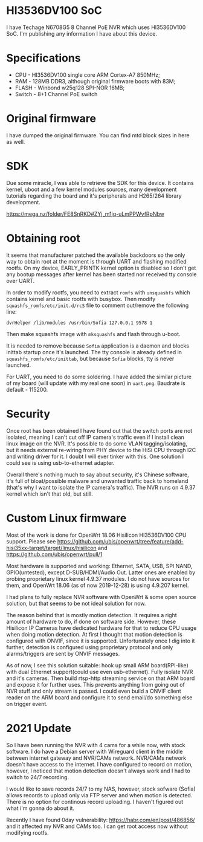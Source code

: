 # HI3536DV100 SoC

I have Techage N6708G5 8 Channel PoE NVR which uses HI3536DV100 SoC. I'm publishing any information I have about this device.

# Specifications

* CPU - HI3536DV100 single core ARM Cortex-A7 850MHz;
* RAM - 128MB DDR3, although original firmware boots with 83M;
* FLASH - Winbond w25q128 SPI-NOR 16MB;
* Switch - 8+1 Channel PoE switch

# Original firmware

I have dumped the original firmware. You can find mtd block sizes in here as well.

# SDK 

Due some miracle, I was able to retrieve the SDK for this device. It contains kernel, uboot and a few kernel modules sources, many development tutorials regarding the board and it's peripherals and H265/264 library development.

https://mega.nz/folder/FE8SnRKD#ZYj_m1jq-uLmPPWvfRpNbw

# Obtaining root

It seems that manufacturer patched the available backdoors so the only way to obtain root at the moment is through UART and flashing modified rootfs. On my device, EARLY_PRINTK kernel option is disabled so I don't get any bootup messages after kernel has been started nor received tty console over UART.

In order to modify rootfs, you need to extract `romfs` with `unsquashfs` which contains kernel and basic rootfs with busybox. Then modify `squashfs_romfs/etc/init.d/rcS` file to comment out/remove the following line:

`dvrHelper /lib/modules /usr/bin/Sofia 127.0.0.1 9578 1`

Then make squashfs image with `mksquashfs` and flash through u-boot.

It is needed to remove because `Sofia` application is a daemon and blocks inittab startup once it's launched. The tty console is already defined in `squashfs_romfs/etc/inittab`, but because `Sofia` blocks, tty is never launched.

For UART, you need to do some soldering. I have added the similar picture of my board (will update with my real one soon) in `uart.png`. Baudrate is default - 115200.

# Security

Once root has been obtained I have found out that the switch ports are not isolated, meaning I can't cut off IP camera's traffic even if I install clean linux image on the NVR. It's possible to do some VLAN tagging/isolating, but it needs external re-wiring from PHY device to the HiSi CPU through I2C and writing driver for it. I doubt I will ever tinker with this. One solution I could see is using usb-to-ethernet adapter.

Overall there's nothing much to say about security, it's Chinese software, it's full of bloat/possible malware and unwanted traffic back to homeland (that's why I want to isolate the IP camera's traffic). The NVR runs on 4.9.37 kernel which isn't that old, but still.

# Custom Linux firmware

Most of the work is done for OpenWrt 18.06 Hisilicon HI3536DV100 CPU support. Please see https://github.com/ubis/openwrt/tree/feature/add-hisi35xx-target/target/linux/hisilicon and https://github.com/ubis/openwrt/pull/1

Most hardware is supported and working: Ethernet, SATA, USB, SPI NAND, GPIO(untested), except D-SUB/HDMI/Audio Out. Latter ones are enabled by probing proprietary linux kernel 4.9.37 modules. I do not have sources for them, and OpenWrt 18.06 (as of now 2019-12-28) is using 4.9.207 kernel.

I had plans to fully replace NVR software with OpenWrt & some open source solution, but that seems to be not ideal solution for now.

The reason behind that is mostly motion detection. It requires a right amount of hardware to do, if done on software side. However, these Hisilicon IP Cameras have dedicated hardware for that to reduce CPU usage when doing motion detection. At first I thought that motion detection is configured with ONVIF, since it is supported. Unfortunately once I dig into it further, detection is configured using proprietary protocol and only alarms/triggers are sent by ONVIF messages.

As of now, I see this solution suitable: hook up small ARM board(RPI-like) with dual Ethernet support(could use even usb-ethernet). Fully isolate NVR and it's cameras. Then build rtsp-http streaming service on that ARM board and expose it for further uses. This prevents anything from going out of NVR stuff and only stream is passed.
I could even build a ONVIF client reader on the ARM board and configure it to send email/do something else on trigger event.

# 2021 Update

So I have been running the NVR with 4 cams for a while now, with stock software. I do have a Debian server with Wireguard client in the middle between internet gateway and NVR/CAMs network. NVR/CAMs network doesn't have access to the internet. I have configured to record on motion, however, I noticed that motion detection doesn't always work and I had to switch to 24/7 recording.

I would like to save records 24/7 to my NAS, however, stock sofware (Sofia) allows records to upload only via FTP server and when motion is detected. There is no option for continous record uploading. I haven't figured out what i'm gonna do about it.

Recently I have found 0day vulnerability: https://habr.com/en/post/486856/ and it affected my NVR and CAMs too. I can get root access now without modifying rootfs.

